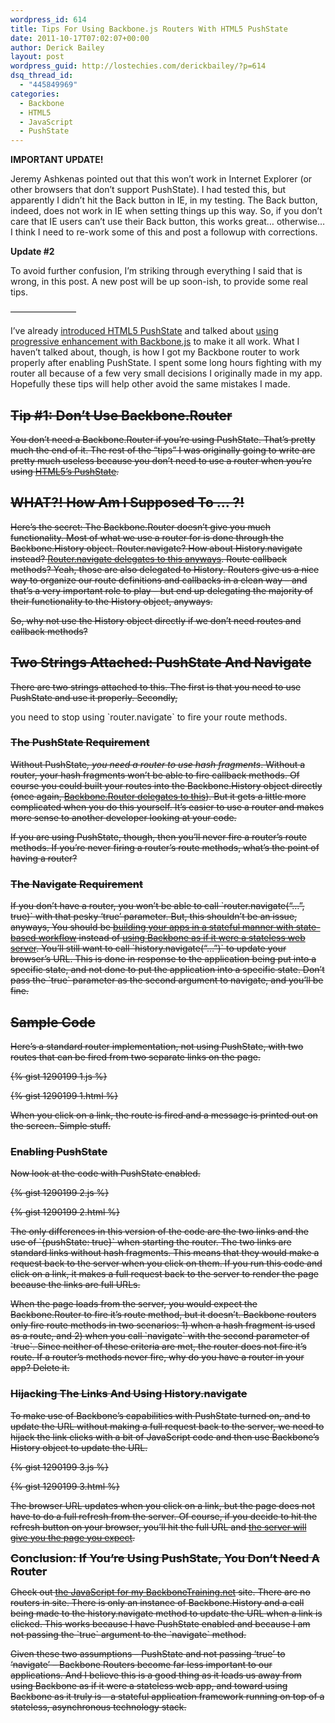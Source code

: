 ```yaml
---
wordpress_id: 614
title: Tips For Using Backbone.js Routers With HTML5 PushState
date: 2011-10-17T07:02:07+00:00
author: Derick Bailey
layout: post
wordpress_guid: http://lostechies.com/derickbailey/?p=614
dsq_thread_id:
  - "445849969"
categories:
  - Backbone
  - HTML5
  - JavaScript
  - PushState
---
```

**IMPORTANT UPDATE!**

Jeremy Ashkenas pointed out that this won&#8217;t work in Internet Explorer (or other browsers that don&#8217;t support PushState). I had tested this, but apparently I didn&#8217;t hit the Back button in IE, in my testing. The Back button, indeed, does not work in IE when setting things up this way. So, if you don&#8217;t care that IE users can&#8217;t use their Back button, this works great… otherwise… I think I need to re-work some of this and post a followup with corrections.

 

**Update #2**

To avoid further confusion, I&#8217;m striking through everything I said that is wrong, in this post. A new post will be up soon-ish, to provide some real tips.

 

&#8212;&#8212;&#8212;&#8212;&#8212;&#8212;&#8212;&#8211;

I&#8217;ve already [introduced HTML5 PushState](http://lostechies.com/derickbailey/2011/09/26/seo-and-accessibility-with-html5-pushstate-part-1-introducing-pushstate/) and talked about [using progressive enhancement with Backbone.js](http://lostechies.com/derickbailey/2011/09/26/seo-and-accessibility-with-html5-pushstate-part-2-progressive-enhancement-with-backbone-js/) to make it all work. What I haven&#8217;t talked about, though, is how I got my Backbone router to work properly after enabling PushState. I spent some long hours fighting with my router all because of a few very small decisions I originally made in my app. Hopefully these tips will help other avoid the same mistakes I made.

<strike>

<span style="text-decoration: line-through;"></p> 

<h2>
  Tip #1: Don&#8217;t Use Backbone.Router
</h2>

<p>
  You don&#8217;t need a Backbone.Router if you&#8217;re using PushState. That&#8217;s pretty much the end of it. The rest of the &#8220;tips&#8221; I was originally going to write are pretty much useless because you don&#8217;t need to use a router when you&#8217;re using <a href="http://diveintohtml5.info/history.html">HTML5&#8217;s PushState</a>.
</p>

<h2>
  WHAT?! How Am I Supposed To … ?!
</h2>

<p>
  Here&#8217;s the secret: The Backbone.Router doesn&#8217;t give you much functionality. Most of what we use a router for is done through the Backbone.History object. Router.navigate? How about History.navigate instead? <a href="http://documentcloud.github.com/backbone/docs/backbone.html#section-85">Router.navigate delegates to this anyways</a>. Route callback methods? Yeah, those are also delegated to History. Routers give us a nice way to organize our route definitions and callbacks in a clean way &#8211; and that&#8217;s a very important role to play &#8211; but end up delegating the majority of their functionality to the History object, anyways.
</p>

<p>
  So, why not use the History object directly if we don&#8217;t need routes and callback methods?
</p>

<h2>
  Two Strings Attached: PushState And Navigate
</h2>

<p>
  There are two strings attached to this. The first is that you need to use PushState and use it properly. Secondly,
</p>

<p>
  </span>
</p>

<p>
  </strike>
</p>

<p>
   
</p>

<p>
  you need to stop using `router.navigate` to fire your route methods.
</p>

<p>
   
</p>

<p>
  <strike>
</p>

<p>
  <span style="text-decoration: line-through;"></p> 
  
  <h3>
    The PushState Requirement
  </h3>
  
  <p>
    Without PushState<em>, you need a router to use hash fragments</em>. Without a router, your hash fragments won&#8217;t be able to fire callback methods. Of course you could built your routes into the Backbone.History object directly (once again, <a href="http://documentcloud.github.com/backbone/docs/backbone.html#section-84">Backbone.Router delegates to this</a>). But it gets a little more complicated when you do this yourself. It&#8217;s easier to use a router and makes more sense to another developer looking at your code.
  </p>
  
  <p>
    If you are using PushState, though, then you&#8217;ll never fire a router&#8217;s route methods. If you&#8217;re never firing a router&#8217;s route methods, what&#8217;s the point of having a router?
  </p>
  
  <h3>
    The Navigate Requirement
  </h3>
  
  <p>
    If you don&#8217;t have a router, you won&#8217;t be able to call `router.navigate(&#8220;…&#8221;, true)` with that pesky &#8216;true&#8217; parameter. But, this shouldn&#8217;t be an issue, anyways, You should be <a href="http://lostechies.com/derickbailey/2011/08/28/dont-execute-a-backbone-js-route-handler-from-your-code/">building your apps in a stateful manner with state-based workflow</a> instead of <a href="http://lostechies.com/derickbailey/2011/08/03/stop-using-backbone-as-if-it-were-a-stateless-web-server/">using Backbone as if it were a stateless web server</a>. You&#8217;ll still want to call `history.navigate(&#8220;…&#8221;)` to update your browser&#8217;s URL. This is done in response to the application being put into a specific state, and not done to put the application into a specific state. Don&#8217;t pass the `true` parameter as the second argument to navigate, and you&#8217;ll be fine.
  </p>
  
  <h2>
    Sample Code
  </h2>
  
  <p>
    Here&#8217;s a standard router implementation, not using PushState, with two routes that can be fired from two separate links on the page.
  </p>
  
  <p>
    {% gist 1290199 1.js %}
  </p>
  
  <p>
    {% gist 1290199 1.html %}
  </p>
  
  <p>
    When you click on a link, the route is fired and a message is printed out on the screen. Simple stuff.
  </p>
  
  <h3>
    Enabling PushState
  </h3>
  
  <p>
    Now look at the code with PushState enabled.
  </p>
  
  <p>
    {% gist 1290199 2.js %}
  </p>
  
  <p>
    {% gist 1290199 2.html %}
  </p>
  
  <p>
    The only differences in this version of the code are the two links and the use of `{pushState: true}` when starting the router. The two links are standard links without hash fragments. This means that they would make a request back to the server when you click on them. If you run this code and click on a link, it makes a full request back to the server to render the page because the links are full URLs.
  </p>
  
  <p>
    When the page loads from the server, you would expect the Backbone.Router to fire it&#8217;s route method, but it doesn&#8217;t. Backbone routers only fire route methods in two scenarios: 1) when a hash fragment is used as a route, and 2) when you call `navigate` with the second parameter of `true`. Since neither of these criteria are met, the router does not fire it&#8217;s route. If a router&#8217;s methods never fire, why do you have a router in your app? Delete it.
  </p>
  
  <h3>
    Hijacking The Links And Using History.navigate
  </h3>
  
  <p>
    To make use of Backbone&#8217;s capabilities with PushState turned on, and to update the URL without making a full request back to the server, we need to hijack the link clicks with a bit of JavaScript code and then use Backbone&#8217;s History object to update the URL.
  </p>
  
  <p>
    {% gist 1290199 3.js %}
  </p>
  
  <p>
    {% gist 1290199 3.html %}
  </p>
  
  <p>
    The browser URL updates when you click on a link, but the page does not have to do a full refresh from the server. Of course, if you decide to hit the refresh button on your browser, you&#8217;ll hit the full URL and <a href="http://lostechies.com/derickbailey/2011/09/26/seo-and-accessibility-with-html5-pushstate-part-1-introducing-pushstate/">the server will give you the page you expect</a>.
  </p>
  
  <p>
    <span style="font-size: 18px; font-weight: bold;">Conclusion: If You&#8217;re Using PushState, You Don&#8217;t Need A Router</span>
  </p>
  
  <p>
    Check out <a href="http://backbonetraining.net/javascripts/backbonetraining.js">the JavaScript for my BackboneTraining.net</a> site. There are no routers in site. There is only an instance of Backbone.History and a call being made to the history.navigate method to update the URL when a link is clicked. This works because I have PushState enabled and because I am not passing the `true` argument to the `navigate` method.
  </p>
  
  <p>
    Given these two assumptions &#8211; PushState and not passing &#8216;true&#8217; to &#8216;navigate&#8217; &#8211; Backbone Routers become far less important to our applications. And I believe this is a good thing as it leads us away from using Backbone as if it were a stateless web app, and toward using Backbone as it truly is &#8211; a stateful application framework running on top of a stateless, asynchronous technology stack.
  </p>
  
  <p>
    </span>
  </p>
  
  <p>
    </strike>
  </p>
